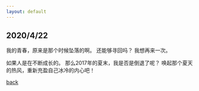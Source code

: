```yaml
---
layout: default
---
```


## 2020/4/22

我的青春，原来是那个时候坠落的啊。
还能够寻回吗？
我想再来一次。

如果人是在不断成长的。
那么2017年的夏末，我是否是倒退了呢？
唤起那个夏天的热风，重新充盈自己冰冷的内心吧！

[back](../index.html)